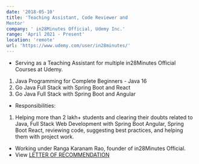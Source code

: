 ```yaml
---
date: '2018-05-10'
title: 'Teaching Assistant, Code Reviewer and
Mentor'
company: ' in28Minutes Official, Udemy Inc.'
range: 'April 2021 - Present'
location: 'remote'
url: 'https://www.udemy.com/user/in28minutes/'
---
```


- Serving as a Teaching Assistant for multiple in28Minutes Official
Courses at Udemy. 
1. Java Programming for Complete Beginners - Java 16
2. Go Java Full Stack with Spring Boot and React
3. Go Java Full Stack with Spring Boot and Angular
- Responsibilities: 
1. Helping more than 2 lakh+ students and clearing their doubts
related to Java, Full Stack Web Development with Spring
Boot Angular, Spring Boot React, reviewing code, suggesting
best practices, and helping them with project work.
- Working under Ranga Karanam Rao, founder of in28Minutes Official.
- View [LETTER OF RECOMMENDATION](https://github.com/debrupofficial365/in28Minutes_TA_statement)
